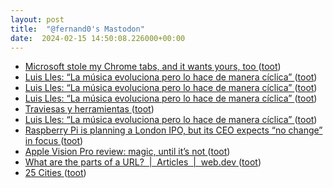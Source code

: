 ```yaml
---
layout: post
title:  "@fernand0's Mastodon"
date:  2024-02-15 14:50:08.226000+00:00
---
```

*  [Microsoft stole my Chrome tabs, and it wants yours, too ](https://www.theverge.com/24054329/microsoft-edge-automatic-chrome-import-data-featur) ([toot](https://mastodon.social/@fernand0/111936052148633891))
*  [Luis Lles: “La música evoluciona pero lo hace de manera cíclica”  ](https://www.diariodelaltoaragon.es/noticias/cultura/2024/02/13/luis-lles-la-musica-evoluciona-pero-lo-hace-de-manera-ciclica-1710704-daa.html) ([toot](https://mastodon.social/@fernand0/111935942265818049))
*  [Luis Lles: “La música evoluciona pero lo hace de manera cíclica”  ](https://www.diariodelaltoaragon.es/noticias/cultura/2024/02/13/luis-lles-la-musica-evoluciona-pero-lo-hace-de-manera-ciclica-1710704-daa.html) ([toot](https://mastodon.social/@fernand0/111935813312396152))
*  [Luis Lles: “La música evoluciona pero lo hace de manera cíclica”  ](https://www.diariodelaltoaragon.es/noticias/cultura/2024/02/13/luis-lles-la-musica-evoluciona-pero-lo-hace-de-manera-ciclica-1710704-daa.html) ([toot](https://mastodon.social/@fernand0/111935812395140116))
*  [Traviesas y herramientas ](https://www.flickr.com/photos/fernand0/53529660297) ([toot](https://mastodon.social/@fernand0/111935808709998944))
*  [Luis Lles: “La música evoluciona pero lo hace de manera cíclica”  ](https://www.diariodelaltoaragon.es/noticias/cultura/2024/02/13/luis-lles-la-musica-evoluciona-pero-lo-hace-de-manera-ciclica-1710704-daa.html) ([toot](https://mastodon.social/@fernand0/111935580369926154))
*  [Raspberry Pi is planning a London IPO, but its CEO expects “no change” in focus ](https://arstechnica.com/gadgets/2024/01/raspberry-pi-is-preparing-for-an-ipo-in-london-for-likely-more-than-500m) ([toot](https://mastodon.social/@fernand0/111935436401520302))
*  [Apple Vision Pro review: magic, until it’s not ](https://www.theverge.com/24054862/apple-vision-pro-review-vr-ar-headset-features-pric) ([toot](https://mastodon.social/@fernand0/111935342122099139))
*  [What are the parts of a URL?  \|  Articles  \|  web.dev ](https://web.dev/articles/url-part) ([toot](https://mastodon.social/@fernand0/111935341176751967))
*  [25 Cities ](https://googlemapsmania.blogspot.com/2024/01/25-cities.htm) ([toot](https://mastodon.social/@fernand0/111935111558769918))
